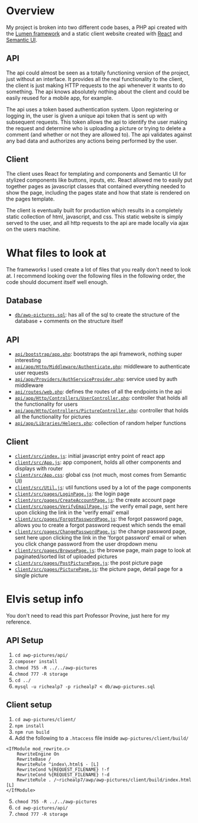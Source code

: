 # Overview

My project is broken into two different code bases, a PHP api created with the [Lumen framework](https://lumen.laravel.com/) and a static client website created with [React](https://reactjs.org/) and [Semantic UI](https://semantic-ui.com/).

## API

The api could almost be seen as a totally functioning version of the project, just without an interface. It provides all the real functionality to the client, the client is just making HTTP requests to the api whenever it wants to do something. The api knows absolutely nothing about the client and could be easily reused for a mobile app, for example.

The api uses a token based authentication system. Upon registering or logging in, the user is given a unique api token that is sent up with subsequent requests. This token allows the api to identify the user making the request and determine who is uploading a picture or trying to delete a comment (and whether or not they are allowed to). The api validates against any bad data and authorizes any actions being performed by the user.

## Client

The client uses React for templating and components and Semantic UI for stylized components like buttons, inputs, etc. React allowed me to easily put together pages as javascript classes that contained everything needed to show the page, including the pages state and how that state is rendered on the pages template.</p>

The client is eventually built for production which results in a completely static collection of html, javascript, and css. This static website is simply served to the user, and all http requests to the api are made locally via ajax on the users machine.


# What files to look at

The frameworks I used create a lot of files that you really don't need to look at. I recommend looking over the following files in the following order, the code should document itself well enough.

## Database

* [`db/awp-pictures.sql`](https://github.com/pricheal/awp-pictures/blob/master/db/awp-pictures.sql): has all of the sql to create the structure of the database + comments on the structure itself

## API

* [`api/bootstrap/app.php`](https://github.com/pricheal/awp-pictures/blob/master/api/bootstrap/app.php): bootstraps the api framework, nothing super interesting
* [`api/app/Http/Middleware/Authenticate.php`](https://github.com/pricheal/awp-pictures/blob/master/api/app/Http/Middleware/Authenticate.php): middleware to authenticate user requests
* [`api/app/Providers/AuthServiceProvider.php`](https://github.com/pricheal/awp-pictures/blob/master/api/app/Providers/AuthServiceProvider.php): service used by auth middleware
* [`api/routes/web.php`](https://github.com/pricheal/awp-pictures/blob/master/api/routes/web.php): defines the routes of all the endpoints in the api
* [`api/app/Http/Controllers/UserController.php`](https://github.com/pricheal/awp-pictures/blob/master/api/app/Http/Controllers/UserController.php): controller that holds all the functionality for users
* [`api/app/Http/Controllers/PictureController.php`](https://github.com/pricheal/awp-pictures/blob/master/api/app/Http/Controllers/PictureController.php): controller that holds all the functionality for pictures
* [`api/app/Libraries/Helpers.php`](https://github.com/pricheal/awp-pictures/blob/master/api/app/Libraries/Helpers.php): collection of random helper functions

## Client
* [`client/src/index.js`](https://github.com/pricheal/awp-pictures/blob/master/client/src/index.js): initial javascript entry point of react app
* [`client/src/App.js`](https://github.com/pricheal/awp-pictures/blob/master/client/src/App.js): app component, holds all other components and displays with router
* [`client/src/App.css`](https://github.com/pricheal/awp-pictures/blob/master/client/src/App.css): global css (not much, most comes from Semantic UI)
* [`client/src/Util.js`](https://github.com/pricheal/awp-pictures/blob/master/client/src/Util.js): util functions used by a lot of the page components
* [`client/src/pages/LoginPage.js`](https://github.com/pricheal/awp-pictures/blob/master/client/src/pages/LoginPage.js): the login page
* [`client/src/pages/CreateAccountPage.js`](https://github.com/pricheal/awp-pictures/blob/master/client/src/pages/CreateAccountPage.js): the create account page
* [`client/src/pages/VerifyEmailPage.js`](https://github.com/pricheal/awp-pictures/blob/master/client/src/pages/VerifyEmailPage.js): the verify email page, sent here upon clicking the link in the 'verify email' email
* [`client/src/pages/ForgotPasswordPage.js`](https://github.com/pricheal/awp-pictures/blob/master/client/src/pages/ForgotPasswordPage.js): the forgot password page, allows you to create a forgot password request which sends the email
* [`client/src/pages/ChangePasswordPage.js`](https://github.com/pricheal/awp-pictures/blob/master/client/src/pages/ChangePasswordPage.js): the change password page, sent here upon clicking the link in the 'forgot password' email or when you click change password from the user dropdown menu
* [`client/src/pages/BrowsePage.js`](https://github.com/pricheal/awp-pictures/blob/master/client/src/pages/BrowsePage.js): the browse page, main page to look at paginated/sorted list of uploaded pictures
* [`client/src/pages/PostPicturePage.js`](https://github.com/pricheal/awp-pictures/blob/master/client/src/pages/PostPicturePage.js): the post picture page
* [`client/src/pages/PicturePage.js`](https://github.com/pricheal/awp-pictures/blob/master/client/src/pages/PicturePage.js): the picture page, detail page for a single picture

# Elvis setup info

You don't need to read this part Professor Provine, just here for my reference.

## API Setup
1. `cd awp-pictures/api/`
2. `composer install`
3. `chmod 755 -R ../../awp-pictures`
4. `chmod 777 -R storage`
5. `cd ../`
6. `mysql -u richealp7 -p richealp7 < db/awp-pictures.sql`

## Client setup
1. `cd awp-pictures/client/`
2. `npm install`
3. `npm run build`
4. Add the following to a `.htaccess` file inside `awp-pictures/client/build/`
```
<IfModule mod_rewrite.c>
    RewriteEngine On
    RewriteBase /
    RewriteRule ^index\.html$ - [L]
    RewriteCond %{REQUEST_FILENAME} !-f
    RewriteCond %{REQUEST_FILENAME} !-d
    RewriteRule . /~richealp7/awp/awp-pictures/client/build/index.html [L]
</IfModule>
```
5. `chmod 755 -R ../../awp-pictures`
6. `cd awp-pictures/api/`
7. `chmod 777 -R storage`
